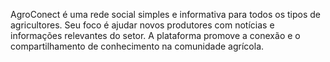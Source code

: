 AgroConect é uma rede social simples e informativa para todos os tipos de agricultores.
Seu foco é ajudar novos produtores com notícias e informações relevantes do setor.
A plataforma promove a conexão e o compartilhamento de conhecimento na comunidade agrícola.
